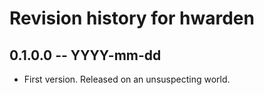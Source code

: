 # Revision history for hwarden

## 0.1.0.0 -- YYYY-mm-dd

- First version. Released on an unsuspecting world.
